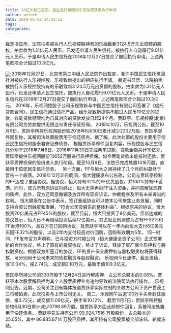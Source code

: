 ```yaml
---
title: 10亿欠款已追回，民生信托撤回对乐视及贾跃亭执行申请
author: wetech
date: 2019-01-02 14:43:53
tags: 
categories: 
---
```

裁定书显示，法院拍卖被执行人乐视控股持有的乐融致新3124.5万元出资额的股权，拍卖款为1.31亿元人民币，已发还申请人民生信托，被执行人自动履行9.01亿元人民币。于是申请人民生信托在2018年12月27日提交了撤回执行申请。上述两笔款项合计超过10.3亿元。
<!-- more -->
<img align="center" border="0" src="https://imgcdn.yicai.com/uppics/images/2019/01/0350d8edc243fb672c80be5e120cbfca.jpg" />
2018年12月27日，北京市第三中级人民法院作出裁定，准许中国民生信托撤回针对被执行人乐视控股、乐视致新提出的相应执行申请。
裁定书显示，法院拍卖被执行人乐视控股持有的乐融致新3124.5万元出资额的股权，拍卖款为1.31亿元人民币，已发还申请人民生信托，被执行人自动履行9.01亿元人民币。于是申请人民生信托在2018年12月27日提交了撤回执行申请。上述两笔款项合计超过10.3亿元。
2016年，乐视网控股子公司乐视致新与中国民生信托有限公司签署了《信托贷款合同》，民生信托通过信托产品，给乐视致新提供不超过人民币10亿元的贷款，各笔贷款期限均为自其对应的贷款发放日起24个月。贾跃亭、乐视控股(北京)有限公司为贷款提供无限连带责任保证担保。
2018年10月，乐视网公告，截至10月9日，贾跃亭所持乐视网股份较2018年6月30日累计减少2202万股，贾跃亭邮件回复称，其被司法处置股票用于偿还债务。据了解，此次处置的股份主要用于偿还民生信托和国泰君安证券债务。
根据贾跃亭邮件回复内容，乐视控股与民生信托分别于2016年7月6日、2016年11月30日完成两笔贷款，贷款金额共计10亿元，贾跃亭提供乐视网股份13652万股进行质押担保。如今两笔贷款未能按时还款，贾跃亭质押担保的股份进入执行阶段。截至10月9日，法院已完成处置1416万股，直接用于偿还民生信托债务。
 
另一方面，FF与恒大之间持续了几个月的纠葛终于暂告一个段落。2018年12月31日晚间，恒大健康发布公告称，公司与贾跃亭控制的FF达成了重组协议。据协议，恒大持有32%的FF优先股权，并100%持有FF香港。同时，双方所有原协议将终止，恒大无需再向FF注入资金，并同意解除现存的质押。此外，双方还同意撤销及放弃所有现有诉讼、仲裁程序及所有未来诉讼的权利。
恒大健康在公告中表示，签订重组协议可以使本公司聚焦业务发展，同时支持合资公司融资和发展，“符合公司及股东的整体利益”。根据原来的协议，恒大投资20亿美元占FF45%的股权，截至目前，恒大只投资了8亿美元。但新达成的协议显示，恒大已不再继续投资后续12亿美元，其占股比例调整为占有FF32%和FF香港100%。且双方签订回购协议，及贾跃亭可以在一年内向恒大支付6亿美元买回FF32%的股份，以及2年内支付较高对价回购，回购有效期为5年。
同一时间，FF发布官方声明称，已与投资方时颖公司（恒大健康全资子公司）正式签署新的合作协议，终止了原有的投资协议，终止了诉讼，释放了资产保全质押权与股权融资权。根据双方所签订的协议，FF的资产保全质押权与股权融资权将获得释放，可分别用于公司未来的债权融资与股权融资。
乐视网今日涨停，截至发稿，涨10.04%，报2.74元，成交额2.10万元，最新市值109.3亿元。
 
 
 
 
 
贾跃亭所持公司的330万股于12月24日进行解质押，占公司总股本的0.08%。贾跃亭本次股票解质押为其个人股票质押业务违约导致的法院司法执行操作。 
乐视网公告，近期，公司关注到有媒体报道贾跃亭实际控制的关联方公司下资产世茂工三将被拍卖，此次拍卖与上市公司无关。
周二，乐视网午后逾100万手买单封住涨停，报3.72元，成交额11.09亿元，换手率10.12%。
截至11月7日，贾跃亭所持股份较6月30日累计减少3796.89万股。据贾跃亭方面此前邮件回复，系被司法处置用于偿还债务。
贾跃亭先生持有公司 99,924.7516 万股股份，占总股本的 25.05%，其中 86,885.8714 万股已质押，其所持有公司股票被全部冻结、轮候冻结。
